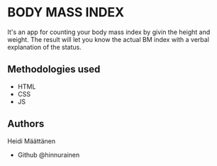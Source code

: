 # BODY MASS INDEX

It's an app for counting your body mass index by givin the height and weight. The result will let you know the actual BM index with a verbal explanation of the status.

## Methodologies used

- HTML
- CSS
- JS

## Authors

Heidi Määttänen

- Github @hinnurainen
